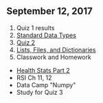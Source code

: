 ## September 12, 2017
1. Quiz 1 results
2. [Standard Data Types](../Slides/L4_Standard_Data_Types.pdf)
3. [Quiz 2](https://docs.google.com/forms/d/e/1FAIpQLSeTshc-bCNdM5fLhAbohh6ekiEUzMKzPlfVx39wKAEGFsgxgg/viewform?usp=sf_link)
4. [Lists, Files, and Dictionaries](../Slides/L5_Lists_Files_Dictionaries.pdf)
5. Classwork and Homework
  * [Health Stats Part 2](https://classroom.github.com/a/Y1Tb38qV)
  * RSI Ch 11, 12
  * Data Camp "Numpy"
  * Study for Quiz 3
